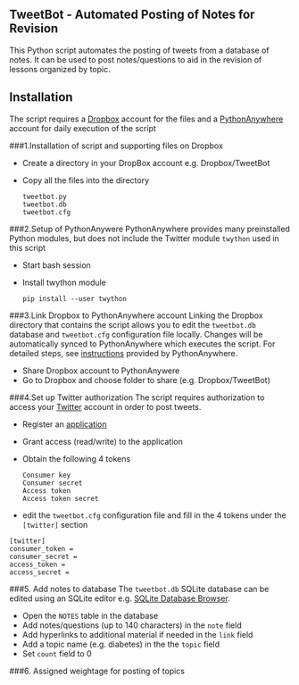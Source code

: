 ## TweetBot - Automated Posting of Notes for Revision
This Python script automates the posting of tweets from a database of notes. It can be used to post notes/questions to aid in the revision of lessons organized by topic.

## Installation
The script requires a [Dropbox](http://www.dropbox.com) account for the files and a [PythonAnywhere](http://www.pythonanywhere.com) account for daily execution of the script

###1.Installation of script and supporting files on Dropbox
- Create a directory in your DropBox account e.g. Dropbox/TweetBot
- Copy all the files into the directory
  
    `tweetbot.py`    
    `tweetbot.db`    
    `tweetbot.cfg`

###2.Setup of PythonAnywere
PythonAnywhere provides many preinstalled Python modules, but does not include the Twitter module `twython` used in this script

- Start bash session
- Install twython module

	`pip install --user twython`

###3.Link Dropbox to PythonAnywhere account
Linking the Dropbox directory that contains the script allows you to edit the `tweetbot.db` database and `tweetbot.cfg` configuration file locally. Changes will be automatically synced to PythonAnywhere which executes the script. For detailed steps, see [instructions](https://www.pythonanywhere.com/wiki/UsingDropbox) provided by PythonAnywhere.

- Share Dropbox account to PythonAnywere
- Go to Dropbox and choose folder to share (e.g. Dropbox/TweetBot)

###4.Set up Twitter authorization
The script requires authorization to access your [Twitter](http://twitter.com) account in order to post tweets.

- Register an [application](https://dev.twitter.com/apps)
- Grant access (read/write) to the application
- Obtain the following 4 tokens

    `Consumer key`    
	`Consumer secret`    
	`Access token`    
	`Access token secret`
   
    
- edit the `tweetbot.cfg` configuration file and fill in the 4 tokens under the `[twitter]` section
```
[twitter]
consumer_token = 
consumer_secret = 
access_token = 
access_secret = 
```

###5. Add notes to database
The `tweetbot.db` SQLite database can be edited using an SQLite editor e.g. [SQLite Database Browser](http://http://sourceforge.net/projects/sqlitebrowser/).

- Open the `NOTES` table in the database
- Add notes/questions (up to 140 characters) in the `note` field
- Add hyperlinks to additional material if needed in the `link` field
- Add a topic name (e.g. diabetes) in the the `topic` field
- Set `count` field to 0

###6. Assigned weightage for posting of topics

    














